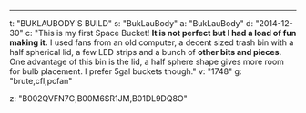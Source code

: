 ---
t: "BUKLAUBODY'S BUILD"
s: "BukLauBody"
a: "BukLauBody"
d: "2014-12-30"
c: "This is my first Space Bucket! <strong>It is not perfect but I had a load of fun making it.</strong> I used fans from an old computer, a decent sized trash bin with a half spherical lid, a few LED strips and a bunch of <strong>other bits and pieces</strong>. One advantage of this bin is the lid, a half sphere shape gives more room for bulb placement. I prefer 5gal buckets though."
v: "1748"
g: "brute,cfl,pcfan"

z: "B002QVFN7G,B00M6SR1JM,B01DL9DQ8O"
